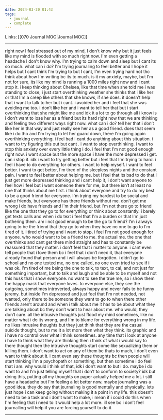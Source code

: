 ```yaml
---
date: 2024-03-20 01:43
tags:
  - journal
  - complete
---
```

Links: [[070 Journal MOC|Journal MOC]]

---
right now  I feel stressed out of my mind, I don't know why but it just feels like my mind is flooded with so much right now. I'm even getting a headache I don't know why. I'm trying to calm down and sleep but I cant its so much. what can i do? I'm trying journaling to feel better and I hope it helps but I cant think I'm trying to but I cant, I'm even trying hard not tho think about how I'm writing bc its to much. is it my anxiety, maybe, but I'm not for sure, its like my mind is running a 1000 miles right now and i cant stop it. i keep thinking about Chelsea, like that time when she told me i was standing to close, i just start overthinking weather she thinks that i like her or that I'm a creep like others that she knows, if she does. it doesn’t help that i want to talk to her but i cant. i avoided her and i feel that she was avoiding me too. i don’t like her and i want to tell her that but i start overthinking that she might like me and idk it a lot to go through all i know is i don’t want to lose her as a friend but its hard right now that we are thinking and feeling two different ways right now. what can i do? tell her that i don’t like her in that way and just really see her as a good friend. does that seem like i do tho and I'm trying to let her guard down, there I'm
going again overthinking everything. i feel bad i cant do anything about this situation. i want to try figuring this out but cant . i want to stop overthinking. i want to stop this anxiety over every little thing i do. i feel that I'm not good enough right now. i want space but the more space i have the more depressed i get. can i stop it. idk i want to try getting better but i feel that I'm trying to hard. i feel i have to do everything for others. i want to help myself. i want to feel better. i want to get better, I'm tired of the sleepless nights and the constant pain. i want to feel better about helping me. but i feel that its bad to do that.i just get more depressed thinking and i cant help it, i don’t want anyone to feel how i feel but i want someone there for me, but there isn’t at least no one that thinks about me first. i think about everyone and try to do my best to be a good friend for everyone. I'm trying my hardest to be social and make friends, but everyone has there friends without me. don’t get me wrong i do have friends and I'm their friend, but I'm not there go to friend like the one that they go to for everything or think about constantly. i barely get texts calls and when i do text i feel that I'm a burden or that I'm just bothering them. am i not good enough to be the go to friend? I'm i always going to be the friend that they go to when they have no one to go to I'm tired of it. i tired of trying and i want to stop. i feel I'm not good enough for anyone. who would want to be a friend to me. the actual me. the one that overthinks and cant get there mind straight and has to constantly be reassured that they matter. i don’t feel that i matter to anyone. i cant even tell people that i love them bc i feel that i don’t need it, that everyone already found that person and i will always be forgotten. i didn’t go to school and no one texted me, no one called, no one even tried to see if i was ok. I'm tired of me being the one to talk, to text, to cal, and not just for something important, but to talk and laugh and be able to be myself and not this husk that i show everyone. no want to see the true me, so i show them the happy mask that everyone loves. to everyone else, they see the outgoing, sometimes introverted, always happy and never fails to be funny jeremy. but inside I'm depressed and just feel that I'm not needed, not wanted, only there to be someone they want to go to when there other friends aren’t around and when i talk about me it has to be about what they are talking about bc they don’t want to hear about me. who would, they don’t care. all the intrusive thoughts just flood my mind sometimes, like no matter what i do its wrong, and I'm to blame for everything wrong in my life. no likes intrusive thoughts but they just think that they are the casual suicide thought, but to me it a lot more then what they think. its graphic and i have no control over what i think sometimes. any time that i look at anyone i have to think what they are thinking then i think of what i would say to there thought then the intrusive thoughts start come like sexualizing them or killing them. i don’t want to act on any of them bc thats to much, i don’t even want to think about it. i cant even say these thoughts bc then people will start thinking I'm a psychopath or something, but then sometime i do feel that i am. why would i think of that, idk i don’t want to but i do. maybe i do want to and I'm just telling myself that i don’t to conform to society? idk but doing this, putting all my thoughts on paper actually helped me a lot. i still have a headache but I'm feeling a lot better now. maybe journaling was a good idea. they do say that journaling is good mentally and physically. lets just hope i can keep going without making it a point in my life. this doesn’t need to be a task and i don’t want to make, i mean if i could do this when I'm feeling that i need to it would help a lot more. ill see bc i don’t feel journalling will help if you are forcing yourself to do it. 

---

